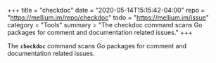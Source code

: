 +++
title    = "checkdoc"
date     = "2020-05-14T15:15:42-04:00"
repo     = "https://mellium.im/repo/checkdoc"
todo     = "https://mellium.im/issue"
category = "Tools"
summary  = "The checkdoc command scans Go packages for comment and documentation related issues."
+++

The **`checkdoc`** command scans Go packages for comment and documentation
related issues.
